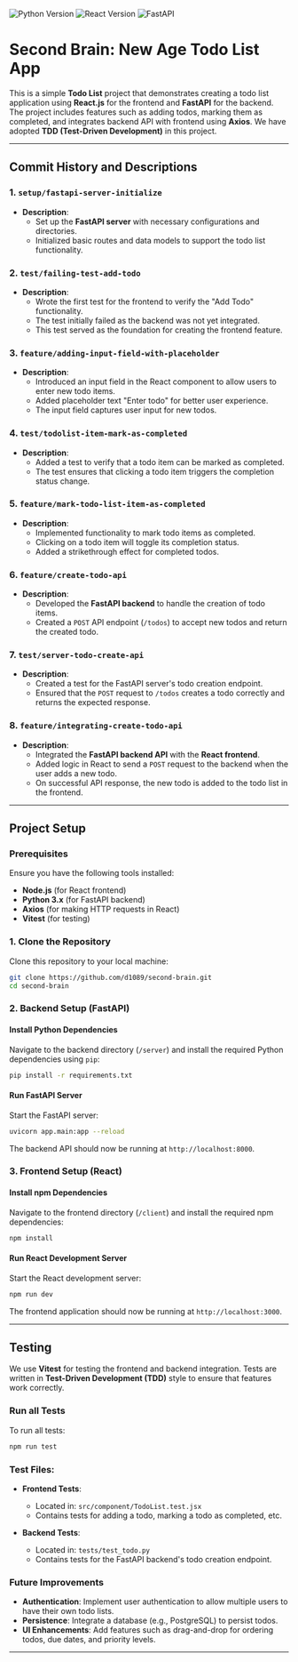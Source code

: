 ![Python Version](https://img.shields.io/badge/python-3.x-brightgreen)
![React Version](https://img.shields.io/badge/react-%5E18.3.1-blue)
![FastAPI](https://img.shields.io/badge/FastAPI-%3E%3D%200.68.0-orange)
<!-- ![TDD Passing](https://img.shields.io/github/workflow/status/d1089/second-brain/CI?label=TDD%20Passing&logo=jest) -->


# Second Brain: New Age Todo List App

This is a simple **Todo List** project that demonstrates creating a todo list application using **React.js** for the frontend and **FastAPI** for the backend. 
The project includes features such as adding todos, marking them as completed, and integrates backend API with frontend using **Axios**. 
We have adopted **TDD (Test-Driven Development)** in this project.

---

## Commit History and Descriptions

### 1. `setup/fastapi-server-initialize`

- **Description**: 
  - Set up the **FastAPI server** with necessary configurations and directories.
  - Initialized basic routes and data models to support the todo list functionality.
  
### 2. `test/failing-test-add-todo`

- **Description**: 
  - Wrote the first test for the frontend to verify the "Add Todo" functionality.
  - The test initially failed as the backend was not yet integrated.
  - This test served as the foundation for creating the frontend feature.

### 3. `feature/adding-input-field-with-placeholder`

- **Description**: 
  - Introduced an input field in the React component to allow users to enter new todo items.
  - Added placeholder text "Enter todo" for better user experience.
  - The input field captures user input for new todos.

### 4. `test/todolist-item-mark-as-completed`

- **Description**: 
  - Added a test to verify that a todo item can be marked as completed.
  - The test ensures that clicking a todo item triggers the completion status change.

### 5. `feature/mark-todo-list-item-as-completed`

- **Description**: 
  - Implemented functionality to mark todo items as completed.
  - Clicking on a todo item will toggle its completion status.
  - Added a strikethrough effect for completed todos.

### 6. `feature/create-todo-api`

- **Description**: 
  - Developed the **FastAPI backend** to handle the creation of todo items.
  - Created a `POST` API endpoint (`/todos`) to accept new todos and return the created todo.

### 7. `test/server-todo-create-api`

- **Description**: 
  - Created a test for the FastAPI server's todo creation endpoint.
  - Ensured that the `POST` request to `/todos` creates a todo correctly and returns the expected response.

### 8. `feature/integrating-create-todo-api`

- **Description**: 
  - Integrated the **FastAPI backend API** with the **React frontend**.
  - Added logic in React to send a `POST` request to the backend when the user adds a new todo.
  - On successful API response, the new todo is added to the todo list in the frontend.

---

## Project Setup

### Prerequisites

Ensure you have the following tools installed:

- **Node.js** (for React frontend)
- **Python 3.x** (for FastAPI backend)
- **Axios** (for making HTTP requests in React)
- **Vitest** (for testing)

### 1. Clone the Repository

Clone this repository to your local machine:

```bash
git clone https://github.com/d1089/second-brain.git
cd second-brain
```

### 2. Backend Setup (FastAPI)

#### Install Python Dependencies

Navigate to the backend directory (`/server`) and install the required Python dependencies using `pip`:

```bash
pip install -r requirements.txt
```

#### Run FastAPI Server

Start the FastAPI server:

```bash
uvicorn app.main:app --reload
```

The backend API should now be running at `http://localhost:8000`.

### 3. Frontend Setup (React)

#### Install npm Dependencies

Navigate to the frontend directory (`/client`) and install the required npm dependencies:

```bash
npm install
```

#### Run React Development Server

Start the React development server:

```bash
npm run dev
```

The frontend application should now be running at `http://localhost:3000`.

---

## Testing

We use **Vitest** for testing the frontend and backend integration. Tests are written in **Test-Driven Development (TDD)** style to ensure that features work correctly.

### Run all Tests

To run all tests:

```bash
npm run test
```

### Test Files:

- **Frontend Tests**:
  - Located in: `src/component/TodoList.test.jsx`
  - Contains tests for adding a todo, marking a todo as completed, etc.

- **Backend Tests**:
  - Located in: `tests/test_todo.py`
  - Contains tests for the FastAPI backend's todo creation endpoint.
 
### Future Improvements

  - **Authentication**: Implement user authentication to allow multiple users to have their own todo lists.
  - **Persistence**: Integrate a database (e.g., PostgreSQL) to persist todos.
  - **UI Enhancements**: Add features such as drag-and-drop for ordering todos, due dates, and priority levels.

---
